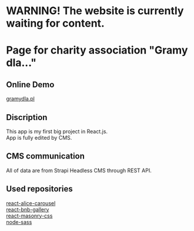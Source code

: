 # WARNING! The website is currently waiting for content.

# Page for charity association "Gramy dla..."

## Online Demo
[gramydla.pl](https://gramydla.pl/)
## Discription

This app is my first big project in React.js.\
 App is fully edited by CMS. 


## CMS communication 

All of data are from Strapi Headless CMS through REST API.


## Used repositories

[react-alice-carousel](https://github.com/maxmarinich/react-alice-carousel)\
[react-bnb-gallery](https://github.com/peterpalau/react-bnb-gallery)\
[react-masonry-css](https://github.com/paulcollett/react-masonry-css)\
[node-sass](https://github.com/sass/node-sass)
